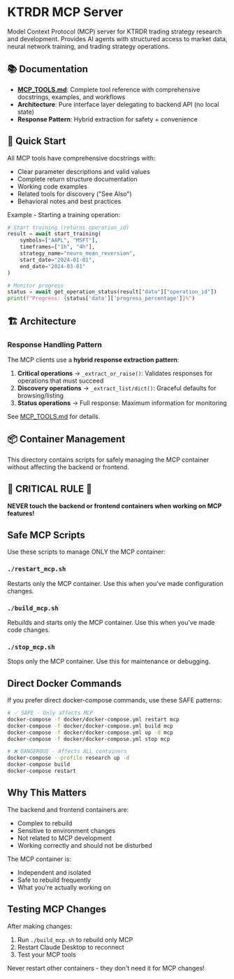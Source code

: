 # KTRDR MCP Server

Model Context Protocol (MCP) server for KTRDR trading strategy research and development. Provides AI agents with structured access to market data, neural network training, and trading strategy operations.

## 📚 Documentation

- **[MCP_TOOLS.md](MCP_TOOLS.md)**: Complete tool reference with comprehensive docstrings, examples, and workflows
- **Architecture**: Pure interface layer delegating to backend API (no local state)
- **Response Pattern**: Hybrid extraction for safety + convenience

## 🚀 Quick Start

All MCP tools have comprehensive docstrings with:
- Clear parameter descriptions and valid values
- Complete return structure documentation
- Working code examples
- Related tools for discovery ("See Also")
- Behavioral notes and best practices

Example - Starting a training operation:
```python
# Start training (returns operation_id)
result = await start_training(
    symbols=["AAPL", "MSFT"],
    timeframes=["1h", "4h"],
    strategy_name="neuro_mean_reversion",
    start_date="2024-01-01",
    end_date="2024-03-01"
)

# Monitor progress
status = await get_operation_status(result["data"]["operation_id"])
print(f"Progress: {status['data']['progress_percentage']}%")
```

## 🏗️ Architecture

### Response Handling Pattern

The MCP clients use a **hybrid response extraction pattern**:

1. **Critical operations** → `_extract_or_raise()`: Validates responses for operations that must succeed
2. **Discovery operations** → `_extract_list/dict()`: Graceful defaults for browsing/listing
3. **Status operations** → Full response: Maximum information for monitoring

See [MCP_TOOLS.md](MCP_TOOLS.md#response-handling-architecture) for details.

## 📦 Container Management

This directory contains scripts for safely managing the MCP container without affecting the backend or frontend.

## 🚨 CRITICAL RULE 🚨

**NEVER touch the backend or frontend containers when working on MCP features!**

## Safe MCP Scripts

Use these scripts to manage ONLY the MCP container:

### `./restart_mcp.sh`
Restarts only the MCP container. Use this when you've made configuration changes.

### `./build_mcp.sh`  
Rebuilds and starts only the MCP container. Use this when you've made code changes.

### `./stop_mcp.sh`
Stops only the MCP container. Use this for maintenance or debugging.

## Direct Docker Commands

If you prefer direct docker-compose commands, use these SAFE patterns:

```bash
# ✅ SAFE - Only affects MCP
docker-compose -f docker/docker-compose.yml restart mcp
docker-compose -f docker/docker-compose.yml build mcp
docker-compose -f docker/docker-compose.yml up -d mcp
docker-compose -f docker/docker-compose.yml stop mcp

# ❌ DANGEROUS - Affects ALL containers  
docker-compose --profile research up -d
docker-compose build
docker-compose restart
```

## Why This Matters

The backend and frontend containers are:
- Complex to rebuild
- Sensitive to environment changes  
- Not related to MCP development
- Working correctly and should not be disturbed

The MCP container is:
- Independent and isolated
- Safe to rebuild frequently
- What you're actually working on

## Testing MCP Changes

After making changes:
1. Run `./build_mcp.sh` to rebuild only MCP
2. Restart Claude Desktop to reconnect
3. Test your MCP tools

Never restart other containers - they don't need it for MCP changes!